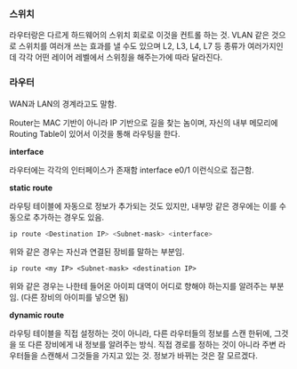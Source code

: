 ### 스위치

라우터랑은 다르게 하드웨어의 스위치 회로로 이것을 컨트롤 하는 것. VLAN 같은 것으로 스위치를 여러개 쓰는 효과를 낼 수도 있으며 L2, L3, L4, L7 등 종류가 여러가지인데 각각 어떤 레이어 레벨에서 스위칭을 해주는가에 따라 달라진다.

### 라우터

WAN과 LAN의 경계라고도 말함.

Router는 MAC 기반이 아니라 IP 기반으로 길을 찾는 놈이며, 자신의 내부 메모리에 Routing Table이 있어서 이것을 통해 라우팅을 한다.

**interface**

라우터에는 각각의 인터페이스가 존재함 interface e0/1 이런식으로 접근함.

**static route**

라우팅 테이블에 자동으로 정보가 추가되는 것도 있지만, 내부망 같은 경우에는 이를 수동으로 추가하는 경우도 있음.

```sh
ip route <Destination IP> <Subnet-mask> <interface>
```

위와 같은 경우는 자신과 연결된 장비를 말하는 부분임.

```
ip route <my IP> <Subnet-mask> <destination IP>
```

위와 같은 경우는 나한테 들어온 아이피 대역이 어디로 향해야 하는지를 알려주는 부분임. (다른 장비의 아이피를 넣으면 됨)

**dynamic route**

라우팅 테이블을 직접 설정하는 것이 아니라, 다른 라우터들의 정보를 스캔 한뒤에, 그것을 또 다른 장비에게 내 정보를 알려주는 방식. 직접 경로를 정하는 것이 아니라 주변 라우터들을 스캔해서 그것들을 가지고 있는 것. 정보가 바뀌는 것은 잘 모르겠다.
